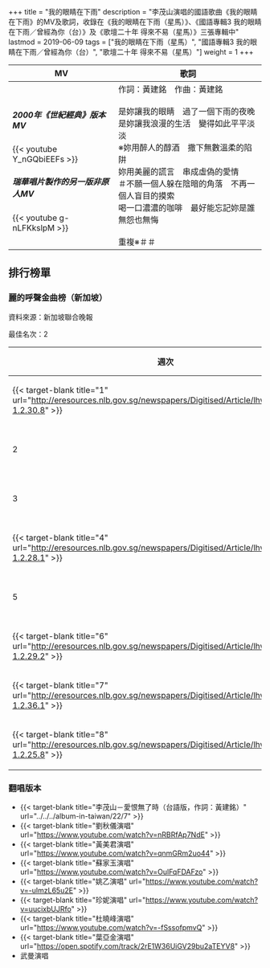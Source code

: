 +++
title = "我的眼睛在下雨"
description = "李茂山演唱的國語歌曲《我的眼睛在下雨》的MV及歌詞，收錄在《我的眼睛在下雨（星馬）》、《國語專輯3 我的眼睛在下雨／曾經為你（台）》及《歌壇二十年 得來不易（星馬）》三張專輯中"
lastmod = 2019-06-09
tags = ["我的眼睛在下雨（星馬）", "國語專輯3 我的眼睛在下雨／曾經為你（台）", "歌壇二十年 得來不易（星馬）"]
weight = 1
+++

MV  | 歌詞  
--------------|-------
<h5>2000年《世紀經典》版本MV</h5>{{< youtube Y_nGQbiEEFs >}}<br/><h5>瑞華唱片製作的另一版非原人MV</h5>{{< youtube g-nLFKkslpM >}}|作詞：黃建銘　作曲：黃建銘<br/><br/>是妳讓我的眼睛　過了一個下雨的夜晚<br/>是妳讓我浪漫的生活　變得如此平平淡淡<br/>※妳用醉人的醇酒　撒下無數溫柔的陷阱<br/>妳用美麗的謊言　串成虛偽的愛情<br/>＃不願一個人躲在陰暗的角落　不再一個人盲目的摸索<br/>喝一口濃濃的咖啡　最好能忘記妳是誰　無怨也無悔<br/><br/>重複※＃＃


## 排行榜單
### 麗的呼聲金曲榜（新加坡）

資料來源：新加坡聯合晚報

最佳名次：2

週次  | 公布日期  | 名次 | 得票率 
--------------|-------|------|------
{{< target-blank title="1" url="http://eresources.nlb.gov.sg/newspapers/Digitised/Article/lhwb19890529-1.2.30.8" >}}   | 1989年05月28日 |  8 |   6.5% 
2   | 1989年06月04日 |  待查 |   待查
3   | 1989年06月11日 |  6 |   待查 
{{< target-blank title="4" url="http://eresources.nlb.gov.sg/newspapers/Digitised/Article/lhwb19890620-1.2.28.1" >}}   | 1989年06月18日 |  2 |   15.2% 
5   | 1989年06月25日 |  3 |   待查
{{< target-blank title="6" url="http://eresources.nlb.gov.sg/newspapers/Digitised/Article/lhwb19890702-1.2.29.2" >}}   | 1989年07月02日 |  2 |   14.1% 
{{< target-blank title="7" url="http://eresources.nlb.gov.sg/newspapers/Digitised/Article/lhwb19890709-1.2.36.1" >}}   | 1989年07月09日 |  4 |   10.7% 
{{< target-blank title="8" url="http://eresources.nlb.gov.sg/newspapers/Digitised/Article/lhwb19890717-1.2.25.8" >}}   | 1989年07月17日 |  8 |   6.5% 

### 翻唱版本

* {{< target-blank title="李茂山－愛恨無了時（台語版，作詞：黃建銘）" url="../../../album-in-taiwan/22/7" >}}
* {{< target-blank title="劉秋儀演唱" url="https://www.youtube.com/watch?v=nRBRfAp7NdE" >}}
* {{< target-blank title="黃美君演唱" url="https://www.youtube.com/watch?v=qnmGRm2uo44" >}}
* {{< target-blank title="蘇家玉演唱" url="https://www.youtube.com/watch?v=OulFqFDAFzo" >}}
* {{< target-blank title="姚乙演唱" url="https://www.youtube.com/watch?v=-ulmzL65u2E" >}}
* {{< target-blank title="珍妮演唱" url="https://www.youtube.com/watch?v=uucixbUJRfo" >}}
* {{< target-blank title="杜曉峰演唱" url="https://www.youtube.com/watch?v=-fSssofpmvQ" >}}
* {{< target-blank title="葉亞金演唱" url="https://open.spotify.com/track/2rE1W36UiGV29bu2aTEYV8" >}}
* 武曼演唱
